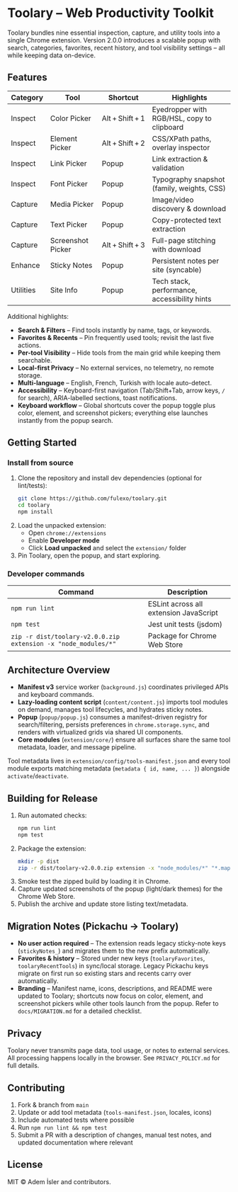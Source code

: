 # Toolary – Web Productivity Toolkit

Toolary bundles nine essential inspection, capture, and utility tools into a single Chrome extension. Version 2.0.0 introduces a scalable popup with search, categories, favorites, recent history, and tool visibility settings – all while keeping data on-device.

## Features

| Category | Tool | Shortcut | Highlights |
|----------|------|----------|------------|
| Inspect  | Color Picker | Alt + Shift + 1 | Eyedropper with RGB/HSL, copy to clipboard |
| Inspect  | Element Picker | Alt + Shift + 2 | CSS/XPath paths, overlay inspector |
| Inspect  | Link Picker | Popup | Link extraction & validation |
| Inspect  | Font Picker | Popup | Typography snapshot (family, weights, CSS) |
| Capture  | Media Picker | Popup | Image/video discovery & download |
| Capture  | Text Picker | Popup | Copy-protected text extraction |
| Capture  | Screenshot Picker | Alt + Shift + 3 | Full-page stitching with download |
| Enhance  | Sticky Notes | Popup | Persistent notes per site (syncable) |
| Utilities| Site Info | Popup | Tech stack, performance, accessibility hints |

Additional highlights:
- **Search & Filters** – Find tools instantly by name, tags, or keywords.
- **Favorites & Recents** – Pin frequently used tools; revisit the last five actions.
- **Per-tool Visibility** – Hide tools from the main grid while keeping them searchable.
- **Local-first Privacy** – No external services, no telemetry, no remote storage.
- **Multi-language** – English, French, Turkish with locale auto-detect.
- **Accessibility** – Keyboard-first navigation (Tab/Shift+Tab, arrow keys, `/` for search), ARIA-labelled sections, toast notifications.
- **Keyboard workflow** – Global shortcuts cover the popup toggle plus color, element, and screenshot pickers; everything else launches instantly from the popup search.

## Getting Started

### Install from source

1. Clone the repository and install dev dependencies (optional for lint/tests):
   ```bash
   git clone https://github.com/fulexo/toolary.git
   cd toolary
   npm install
   ```
2. Load the unpacked extension:
   - Open `chrome://extensions`
   - Enable **Developer mode**
   - Click **Load unpacked** and select the `extension/` folder
3. Pin Toolary, open the popup, and start exploring.

### Developer commands

| Command | Description |
|---------|-------------|
| `npm run lint` | ESLint across all extension JavaScript |
| `npm test` | Jest unit tests (jsdom) |
| `zip -r dist/toolary-v2.0.0.zip extension -x "node_modules/*"` | Package for Chrome Web Store |

## Architecture Overview

- **Manifest v3** service worker (`background.js`) coordinates privileged APIs and keyboard commands.
- **Lazy-loading content script** (`content/content.js`) imports tool modules on demand, manages tool lifecycles, and hydrates sticky notes.
- **Popup** (`popup/popup.js`) consumes a manifest-driven registry for search/filtering, persists preferences in `chrome.storage.sync`, and renders with virtualized grids via shared UI components.
- **Core modules** (`extension/core/`) ensure all surfaces share the same tool metadata, loader, and message pipeline.

Tool metadata lives in `extension/config/tools-manifest.json` and every tool module exports matching metadata (`metadata { id, name, ... }`) alongside `activate`/`deactivate`.

## Building for Release

1. Run automated checks:
   ```bash
   npm run lint
   npm test
   ```
2. Package the extension:
   ```bash
   mkdir -p dist
   zip -r dist/toolary-v2.0.0.zip extension -x "node_modules/*" "*.map"
   ```
3. Smoke test the zipped build by loading it in Chrome.
4. Capture updated screenshots of the popup (light/dark themes) for the Chrome Web Store.
5. Publish the archive and update store listing text/metadata.

## Migration Notes (Pickachu → Toolary)

- **No user action required** – The extension reads legacy sticky-note keys (`stickyNotes_`) and migrates them to the new prefix automatically.
- **Favorites & history** – Stored under new keys (`toolaryFavorites`, `toolaryRecentTools`) in sync/local storage. Legacy Pickachu keys migrate on first run so existing stars and recents carry over automatically.
- **Branding** – Manifest name, icons, descriptions, and README were updated to Toolary; shortcuts now focus on color, element, and screenshot pickers while other tools launch from the popup.
Refer to `docs/MIGRATION.md` for a detailed checklist.

## Privacy

Toolary never transmits page data, tool usage, or notes to external services. All processing happens locally in the browser. See `PRIVACY_POLICY.md` for full details.

## Contributing

1. Fork & branch from `main`
2. Update or add tool metadata (`tools-manifest.json`, locales, icons)
3. Include automated tests where possible
4. Run `npm run lint && npm test`
5. Submit a PR with a description of changes, manual test notes, and updated documentation where relevant

## License

MIT © Adem İsler and contributors.
